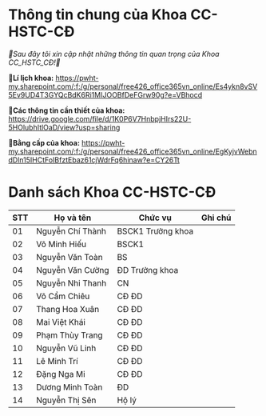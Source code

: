 # Thông tin chung của Khoa CC-HSTC-CĐ

_👯Sau đây tôi xin cập nhật những thông tin quan trọng của Khoa CC_HSTC_CĐ!👯_

**🔭Lí lịch khoa:** https://pwht-my.sharepoint.com/:f:/g/personal/free426_office365vn_online/Es4ykn8vSV5Ev9UD4T3GYQcBdK6Ri1MIJOOBfDeFGrw90g?e=VBhocd 

**🔭Các thông tin cần thiết của khoa:** https://drive.google.com/file/d/1K0P6V7HnbpjHIrs22U-5HOlubhItlOaD/view?usp=sharing   

**🔭Bằng cấp của khoa:** https://pwht-my.sharepoint.com/:f:/g/personal/free426_office365vn_online/EgKyjvWebndDln15IHCtFoIBfztEbaz61cjWdrFq6hinaw?e=CY26Tt 

# Danh sách Khoa CC-HSTC-CĐ

STT | Họ và tên | Chức vụ | Ghi chú
-- | -- | -- | -- 
01 | Nguyễn Chí Thành | BSCK1 Trưởng khoa |  
02 | Võ Minh Hiếu | BSCK1 |  |  
03 | Nguyễn Văn Toàn | BS |  |  
04 | Nguyễn Văn Cường | ĐD Trưởng khoa |  |  
05 | Nguyễn Nhi Thanh | CN | |  
06 | Võ Cẩm Chiêu | CĐ ĐD | |  
07 | Thang Hoa Xuân | CĐ ĐD | |  
08 | Mai Việt Khái | CĐ ĐD | |  
09 | Phạm Thùy Trang | CĐ ĐD | |  
10 | Nguyễn Vũ Linh | CĐ ĐD | |  
11 | Lê Minh Trí | CĐ ĐD | |  
12 | Đặng Nga Mi | CĐ ĐD | |  
13 | Dương Minh Toàn | ĐD | |  
14 | Nguyễn Thị Sên | Hộ lý | |  
